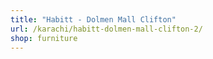 ```yaml
---
title: "Habitt - Dolmen Mall Clifton"
url: /karachi/habitt-dolmen-mall-clifton-2/
shop: furniture
---
```

